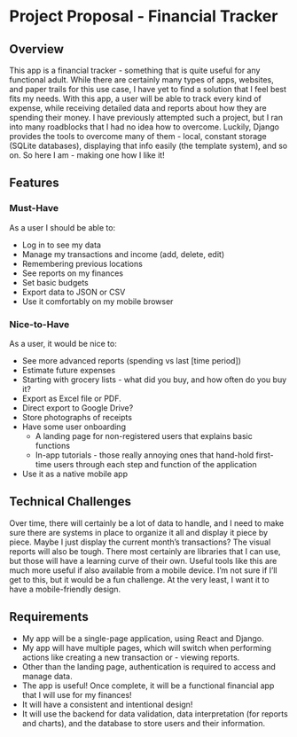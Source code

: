 # Project Proposal - Financial Tracker
## Overview
This app is a financial tracker - something that is quite useful for any functional adult. While there are certainly many types of apps, websites, and paper trails for this use case, I have yet to find a solution that I feel best fits my needs. With this app, a user will be able to track every kind of expense, while receiving detailed data and reports about how they are spending their money.
I have previously attempted such a project, but I ran into many roadblocks that I had no idea how to overcome. Luckily, Django provides the tools to overcome many of them - local, constant storage (SQLite databases), displaying that info easily (the template system), and so on. So here I am - making one how I like it!
## Features
### Must-Have
As a user I should be able to:
- Log in to see my data
- Manage my transactions and income (add, delete, edit)
- Remembering previous locations 
- See reports on my finances
- Set basic budgets
- Export data to JSON or CSV
- Use it comfortably on my mobile browser
### Nice-to-Have
As a user, it would be nice to:
- See more advanced reports (spending vs last [time period])
- Estimate future expenses
- Starting with grocery lists - what did you buy, and how often do you buy it?
- Export as Excel file or PDF.
- Direct export to Google Drive?
- Store photographs of receipts
- Have some user onboarding
  - A landing page for non-registered users that explains basic functions
  - In-app tutorials - those really annoying ones that hand-hold first-time users through each step and function of the application
- Use it as a native mobile app

## Technical Challenges
Over time, there will certainly be a lot of data to handle, and I need to make sure there are systems in place to organize it all and display it piece by piece. Maybe I just display the current month’s transactions?
The visual reports will also be tough. There most certainly are libraries that I can use, but those will have a learning curve of their own.
Useful tools like this are much more useful if also available from a mobile device. I’m not sure if I’ll get to this, but it would be a fun challenge. At the very least, I want it to have a mobile-friendly design.
## Requirements
- My app will be a single-page application, using React and Django.
- My app will have multiple pages, which will switch when performing actions like creating a new transaction or - viewing reports.
- Other than the landing page, authentication is required to access and manage data.
- The app is useful! Once complete, it will be a functional financial app that I will use for my finances!
- It will have a consistent and intentional design!
- It will use the backend for data validation, data interpretation (for reports and charts), and the database to store users and their information.
